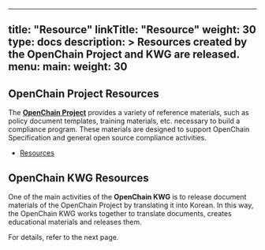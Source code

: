 
---
title: "Resource"
linkTitle: "Resource"
weight: 30
type: docs
description: >
  Resources created by the OpenChain Project and KWG are released.
menu:
  main:
    weight: 30
---

## OpenChain Project Resources

The [**OpenChain Project**](https://www.openchainproject.org/) provides a variety of reference materials, such as policy document templates, training materials, etc. necessary to build a compliance program. These materials are designed to support OpenChain Specification and general open source compliance activities.

* [Resources](https://www.openchainproject.org/resources)

## OpenChain KWG Resources

One of the main activities of the **OpenChain KWG** is to release document materials of the OpenChain Project by translating it into Korean. In this way, the OpenChain KWG works together to translate documents, creates educational materials and releases them.

For details, refer to the next page.



